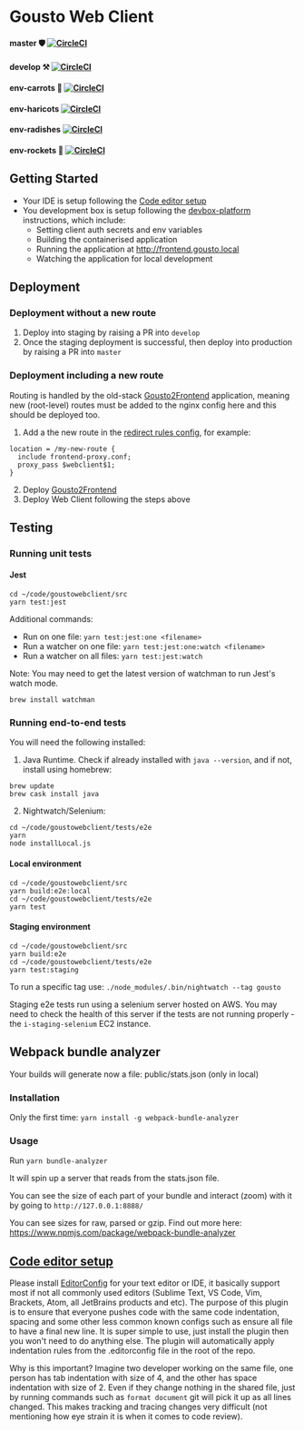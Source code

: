 Gousto Web Client
====

#### master :shield: [![CircleCI](https://circleci.com/gh/Gousto/gousto-webclient/tree/master.svg?style=svg&circle-token=26e1e6a6cfe8924476e0eaeb6442f4dfd6e2f160)](https://circleci.com/gh/Gousto/gousto-webclient/tree/master)
#### develop :hammer_and_pick: [![CircleCI](https://circleci.com/gh/Gousto/gousto-webclient/tree/develop.svg?style=svg&circle-token=26e1e6a6cfe8924476e0eaeb6442f4dfd6e2f160)](https://circleci.com/gh/Gousto/gousto-webclient/tree/develop)
#### env-carrots :carrot: [![CircleCI](https://circleci.com/gh/Gousto/gousto-webclient/tree/env-carrots.svg?style=svg&circle-token=26e1e6a6cfe8924476e0eaeb6442f4dfd6e2f160)](https://circleci.com/gh/Gousto/gousto-webclient/tree/env-carrots)
#### env-haricots [![CircleCI](https://circleci.com/gh/Gousto/gousto-webclient/tree/env-haricots.svg?style=svg&circle-token=26e1e6a6cfe8924476e0eaeb6442f4dfd6e2f160)](https://circleci.com/gh/Gousto/gousto-webclient/tree/env-haricots)
#### env-radishes [![CircleCI](https://circleci.com/gh/Gousto/gousto-webclient/tree/env-radishes.svg?style=svg&circle-token=26e1e6a6cfe8924476e0eaeb6442f4dfd6e2f160)](https://circleci.com/gh/Gousto/gousto-webclient/tree/env-radishes)
#### env-rockets :rocket: [![CircleCI](https://circleci.com/gh/Gousto/gousto-webclient/tree/env-rockets.svg?style=svg&circle-token=26e1e6a6cfe8924476e0eaeb6442f4dfd6e2f160)](https://circleci.com/gh/Gousto/gousto-webclient/tree/env-rockets)

## Getting Started

* Your IDE is setup following the [Code editor setup](#code-editor-setup)
* You development box is setup following the [devbox-platform](https://github.com/Gousto/devbox-platform) instructions, which include:
  *  Setting client auth secrets and env variables
  *  Building the containerised application
  *  Running the application at http://frontend.gousto.local
  *  Watching the application for local development

## Deployment
### Deployment without a new route
1. Deploy into staging by raising a PR into `develop`
2. Once the staging deployment is successful, then deploy into production by raising a PR into `master`

### Deployment including a new route
Routing is handled by the old-stack [Gousto2Frontend](https://github.com/Gousto/Gousto2-FrontEnd) application, meaning new (root-level) routes must be added to the nginx config here and this should be deployed too.

1. Add a the new route in the [redirect rules config](https://github.com/Gousto/Gousto2-FrontEnd/blob/develop/ansible/roles/frontend/templates/nginx/redirect_rules.conf.j2), for example:
```
location = /my-new-route {
  include frontend-proxy.conf;
  proxy_pass $webclient$1;
}
```
2. Deploy [Gousto2Frontend](https://github.com/Gousto/Gousto2-FrontEnd)
3. Deploy Web Client following the steps above

## Testing
### Running unit tests

#### Jest
```shell
cd ~/code/goustowebclient/src
yarn test:jest
```

Additional commands:
- Run on one file: `yarn test:jest:one <filename>`
- Run a watcher on one file: `yarn test:jest:one:watch <filename>`
- Run a watcher on all files: `yarn test:jest:watch`

Note:
You may need to get the latest version of watchman to run Jest's watch mode.
```shell
brew install watchman
```

### Running end-to-end tests
You will need the following installed:
1. Java Runtime. Check if already installed with `java --version`, and if not, install using homebrew:
```shell
brew update
brew cask install java
```
2. Nightwatch/Selenium:
```shell
cd ~/code/goustowebclient/tests/e2e
yarn
node installLocal.js
```

#### Local environment
```shell
cd ~/code/goustowebclient/src
yarn build:e2e:local
cd ~/code/goustowebclient/tests/e2e
yarn test
```

#### Staging environment
```shell
cd ~/code/goustowebclient/src
yarn build:e2e
cd ~/code/goustowebclient/tests/e2e
yarn test:staging
```

To run a specific tag use:
`./node_modules/.bin/nightwatch --tag gousto`

Staging e2e tests run using a selenium server hosted on AWS. You may need to check the health of this server if the tests are not running properly - the `i-staging-selenium` EC2 instance.

## Webpack bundle analyzer

Your builds will generate now a file: public/stats.json (only in local)

### Installation

Only the first time: `yarn install -g webpack-bundle-analyzer`

### Usage

Run
`yarn bundle-analyzer`

It will spin up a server that reads from the stats.json file.

You can see the size of each part of your bundle and interact (zoom) with it by going to `http://127.0.0.1:8888/`

You can see sizes for raw, parsed or gzip. Find out more here:
https://www.npmjs.com/package/webpack-bundle-analyzer

## [Code editor setup](#code-editor-setup)
Please install [EditorConfig](https://editorconfig.org/) for your text editor or IDE, it basically support most if not all commonly used editors (Sublime Text, VS Code, Vim, Brackets, Atom, all JetBrains products and etc). The purpose of this plugin is to ensure that everyone pushes code with the same code indentation, spacing and some other less common known configs such as ensure all file to have a final new line. It is super simple to use, just install the plugin then you won't need to do anything else. The plugin will automatically apply indentation rules from the .editorconfig file in the root of the repo.

Why is this important? Imagine two developer working on the same file, one person has tab indentation with size of 4, and the other has space indentation with size of 2. Even if they change nothing in the shared file, just by running commands such as `format document` git will pick it up as all lines changed. This makes tracking and tracing changes very difficult (not mentioning how eye strain it is when it comes to code review).
